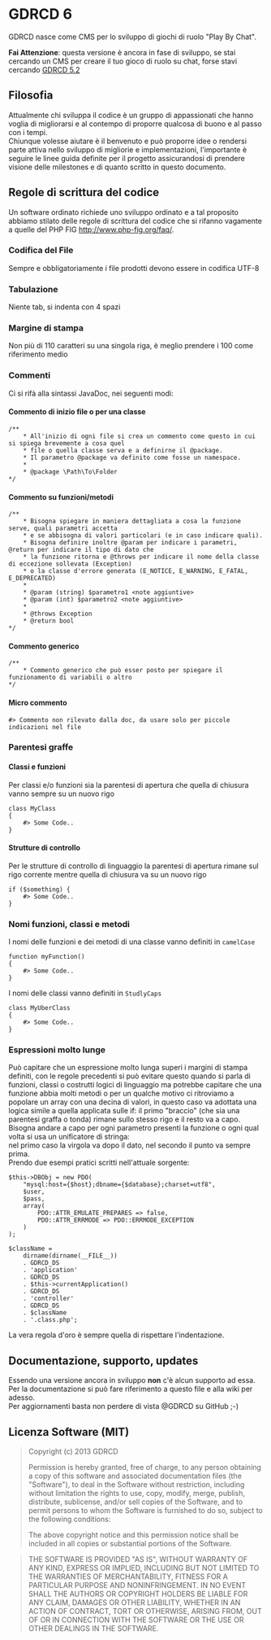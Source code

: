 # GDRCD 6

GDRCD nasce come CMS per lo sviluppo di giochi di ruolo "Play By Chat".

__Fai Attenzione__: questa versione è ancora in fase di sviluppo, se stai cercando un CMS per creare il tuo 
gioco di ruolo su chat, forse stavi cercando [GDRCD 5.2](https://github.com/GDRCD/GDRCD)


## Filosofia

Attualmente chi sviluppa il codice è un gruppo di appassionati che hanno voglia di migliorarsi e al contempo 
di proporre qualcosa di buono e al passo con i tempi.  
Chiunque volesse aiutare è il benvenuto e può proporre idee o rendersi parte attiva nello sviluppo di 
migliorie e implementazioni, l'importante è seguire le linee guida definite per il progetto assicurandosi di 
prendere visione delle milestones e di quanto scritto in questo documento.


## Regole di scrittura del codice

Un software ordinato richiede uno sviluppo ordinato e a tal proposito abbiamo stilato delle regole di 
scrittura del codice che si rifanno vagamente a quelle del PHP FIG <http://www.php-fig.org/faq/>.

### Codifica del File

Sempre e obbligatoriamente i file prodotti devono essere in codifica UTF-8

### Tabulazione

Niente tab, si indenta con 4 spazi

### Margine di stampa

Non più di 110 caratteri su una singola riga, è meglio prendere i 100 come riferimento medio

### Commenti

Ci si rifà alla sintassi JavaDoc, nei seguenti modi:

#### Commento di inizio file o per una classe

    /**
        * All'inizio di ogni file si crea un commento come questo in cui si spiega brevemente a cosa quel
        * file o quella classe serva e a definirne il @package.
        * Il parametro @package va definito come fosse un namespace.
        *
        * @package \Path\To\Folder
    */

#### Commento su funzioni/metodi
 
    /**
        * Bisogna spiegare in maniera dettagliata a cosa la funzione serve, quali parametri accetta
        * e se abbisogna di valori particolari (e in caso indicare quali).
        * Bisogna definire inoltre @param per indicare i parametri, @return per indicare il tipo di dato che
        * la funzione ritorna e @throws per indicare il nome della classe di eccezione sollevata (Exception)
        * o la classe d'errore generata (E_NOTICE, E_WARNING, E_FATAL, E_DEPRECATED)
        *
        * @param (string) $parametro1 <note aggiuntive>
        * @param (int) $parametro2 <note aggiuntive>
        *
        * @throws Exception
        * @return bool
    */

#### Commento generico

    /**
        * Commento generico che può esser posto per spiegare il funzionamento di variabili o altro
    */

#### Micro commento

    #> Commento non rilevato dalla doc, da usare solo per piccole indicazioni nel file


### Parentesi graffe

#### Classi e funzioni

Per classi e/o funzioni sia la parentesi di apertura che quella di chiusura vanno sempre su un nuovo rigo
 
    class MyClass
    {
        #> Some Code..
    }

#### Strutture di controllo

Per le strutture di controllo di linguaggio la parentesi di apertura rimane sul rigo corrente mentre quella di chiusura va su un nuovo rigo

    if ($something) {
        #> Some Code..
    }


### Nomi funzioni, classi e metodi

I nomi delle funzioni e dei metodi di una classe vanno definiti in `camelCase`

    function myFunction()
    {
        #> Some Code..
    }

I nomi delle classi vanno definiti in `StudlyCaps`

    class MyUberClass
    {
        #> Some Code..
    }


### Espressioni molto lunge

Può capitare che un espressione molto lunga superi i margini di stampa definiti, con le regole precedenti si 
può evitare questo quando si parla di funzioni, classi o costrutti logici di linguaggio ma potrebbe capitare 
che una funzione abbia molti metodi o per un qualche motivo ci ritroviamo a popolare un array con una decina 
di valori, in questo caso va adottata una logica simile a quella applicata sulle if: il primo "braccio"
(che sia una parentesi graffa o tonda) rimane sullo stesso rigo e il resto va a capo.  
Bisogna andare a capo per ogni parametro presenti la funzione o ogni qual volta si usa un unificatore di 
stringa:  
nel primo caso la virgola va dopo il dato, nel secondo il punto va sempre prima.  
Prendo due esempi pratici scritti nell'attuale sorgente:

    $this->DBObj = new PDO(
        "mysql:host={$host};dbname={$database};charset=utf8", 
        $user, 
        $pass,
        array(
            PDO::ATTR_EMULATE_PREPARES => false,
            PDO::ATTR_ERRMODE => PDO::ERRMODE_EXCEPTION
        )
    );

    $className = 
        dirname(dirname(__FILE__))
        . GDRCD_DS
        . 'application'
        . GDRCD_DS
        . $this->currentApplication()
        . GDRCD_DS
        . 'controller'
        . GDRCD_DS
        . $className
        . '.class.php';
    
La vera regola d'oro è sempre quella di rispettare l'indentazione.


## Documentazione, supporto, updates

Essendo una versione ancora in sviluppo __non__ c'è alcun supporto ad essa.  
Per la documentazione si può fare riferimento a questo file e alla wiki per adesso.  
Per aggiornamenti basta non perdere di vista @GDRCD su GitHub ;-)


## Licenza Software (MIT)

> Copyright (c) 2013 GDRCD
> 
> Permission is hereby granted, free of charge, to any person
> obtaining a copy of this software and associated documentation
> files (the "Software"), to deal in the Software without
> restriction, including without limitation the rights to use,
> copy, modify, merge, publish, distribute, sublicense, and/or sell
> copies of the Software, and to permit persons to whom the
> Software is furnished to do so, subject to the following
> conditions:
> 
> The above copyright notice and this permission notice shall be
> included in all copies or substantial portions of the Software.

> THE SOFTWARE IS PROVIDED "AS IS", WITHOUT WARRANTY OF ANY KIND,
> EXPRESS OR IMPLIED, INCLUDING BUT NOT LIMITED TO THE WARRANTIES
> OF MERCHANTABILITY, FITNESS FOR A PARTICULAR PURPOSE AND
> NONINFRINGEMENT. IN NO EVENT SHALL THE AUTHORS OR COPYRIGHT
> HOLDERS BE LIABLE FOR ANY CLAIM, DAMAGES OR OTHER LIABILITY,
> WHETHER IN AN ACTION OF CONTRACT, TORT OR OTHERWISE, ARISING
> FROM, OUT OF OR IN CONNECTION WITH THE SOFTWARE OR THE USE OR
> OTHER DEALINGS IN THE SOFTWARE.